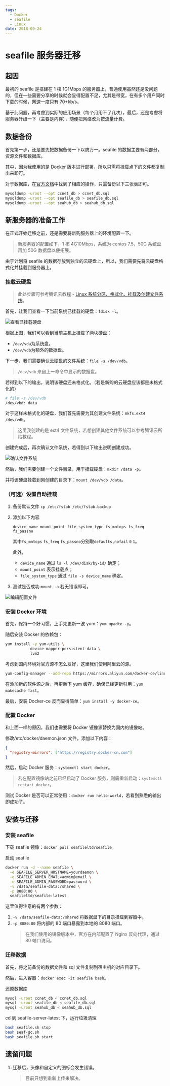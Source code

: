 ```yaml
---
tags:
  - Docker
  - seafile
  - Linux
date: 2018-09-24
---
```


# seafile 服务器迁移

## 起因

最初的 seafile 是搭建在 1 核 1G1Mbps 的服务器上，普通使用虽然还是没问题的，但在一些需要分享的时候就会显得配置不足，尤其是带宽，在有多个用户同时下载的时候，网速一度只有 70+kb/s。

基于此问题，再考虑到实际的应用场景（每个月用不了几次），最后，还是考虑将服务器升级一下（主要是内存），随便把网络改为按流量计费。

## 数据备份

首先第一步，还是要先把数据备份一下以防万一。seafile 的数据主要有两部分，资源文件和数据库。

其中，因为我使用的是 Docker 版本进行部署，所以只需将挂载点下的文件都复制出来即可。

对于数据库，在[官方文档](https://manual-cn.seafile.com/maintain/backup_recovery.html#%E5%A4%87%E4%BB%BD%E6%95%B0%E6%8D%AE%E5%BA%93)中找到了相应的操作，只需备份以下三张表即可。

```bash
mysqldump -uroot --opt ccnet_db > ccnet_db.sql
mysqldump -uroot --opt seafile_db > seafile_db.sql
mysqldump -uroot --opt seahub_db > seahub_db.sql
```

## 新服务器的准备工作

在正式开始迁移之前，还是需要将新购服务器上的环境配置一下。

> 新服务器的配置如下，1 核 4G10Mbps，系统为 centos 7.5，50G 系统盘再加 50G 数据盘以便拓展。

由于计划将 seafile 的数据存放到独立的云硬盘上，所以，我们需要先将云硬盘格式化并挂载到服务器上。

### 挂载云硬盘

> 此处步骤可参考腾讯云教程 - [Linux 系统分区、格式化、挂载及创建文件系统](https://cloud.tencent.com/document/product/362/6735)。

首先，让我们查看一下当前系统已挂载的硬盘：`fdisk -l`。

![查看已挂载硬盘](../Images/Other/seafile服务器迁移/查看已挂载硬盘.png)

根据上图，我们可以看到当前主机上挂载了两块硬盘：

- `/dev/vda`为系统盘。
- `/dev/vdb`为额外的数据盘。

下一步，我们需要确认云硬盘的文件系统：`file -s /dev/vdb`。

> `/dev/vdb` 来自上一命令中显示的数据盘。

若得到以下的输出，说明该硬盘还未格式化。（若是新购的云硬盘应该都是未格式化的）

```bash
# file -s /dev/vdb
/dev/vbd: data
```

对于这样未格式化的硬盘，我们首先需要为其创建文件系统：`mkfs.ext4 /dev/vdb`。

> 这里我创建的是 ext4 文件系统，若想创建其他文件系统可以参考腾讯云所给教程。

创建完成后，再次确认文件系统，若得到以下输出说明创建成功。

![确认文件系统](../Images/Other/seafile服务器迁移/确认文件系统.png)

然后，我们需要创建一个文件目录，用于挂载硬盘：`mkdir /data -p`。

并将该硬盘挂载到刚创建的目录下：`mount /dev/vdb /data`。

### （可选）设置自动挂载

1. 备份默认文件
   `cp /etc/fstab /etc/fstab.backup`
2. 添加以下内容

   `device_name mount_point file_system_type fs_mntops fs_freq fs_passno`

   其中`fs_mntops` `fs_freq` `fs_passno`分别取`defaults,nofail` `0` `1`。

   此外，

   - `device_name` 通过 `ls -l /dev/disk/by-id/` 确定；
   - `mount_point` 表示挂载点；
   - `file_system_type` 通过 `file -s device_name` 确定。

3. 测试是否成功
   `mount -a` 若无错误即可。

![编辑配置文件](../Images/Other/seafile服务器迁移/编辑配置文件.png)

### 安装 Docker 环境

首先，保持一个好习惯，上手先更新一波 yum：`yum upadte -y`。

随后安装 Docker 的依赖包：

```bash
yum install -y yum-utils \
           device-mapper-persistent-data \
           lvm2
```

考虑到国内环境对官方源不怎么友好，这里我们使用阿里云的源。

```bash
yum-config-manager --add-repo https://mirrors.aliyun.com/docker-ce/linux/centos/docker-ce.repo
```

在添加新的软件源之后，再更新下 yum 缓存，确保已经更新引用：`yum makecache fast`。

最后，安装 Docker-ce 反而显得简单：`yum install -y docker-ce`。

### 配置 Docker

和上面一样的原因，我们也需要将 Docker 镜像源替换为国内的镜像站。

修改/etc/docker/daemon.json 文件，添加以下内容：

```json
{
  "registry-mirrors": ["https://registry.docker-cn.com"]
}
```

然后，启动 Docker 服务：`systemctl start docker`。

> 若在配置镜像站之前已经启动了 Docker 服务，则需重新启动：`systemctl restart docker`。

测试 Docker 是否可以正常使用：`docker run hello-world`，若看到熟悉的输出即成功了。

## 安装与迁移

### 安装 seafile

下载 seafile 镜像：`docker pull seafileltd/seafile`。

启动 seafile

```bash
docker run -d --name seafile \
  -e SEAFILE_SERVER_HOSTNAME=yourdaemon \
  -e SEAFILE_ADMIN_EMAIL=admin@email \
  -e SEAFILE_ADMIN_PASSWORD=password \
  -v /data/seafile-data:/shared \
  -p 8080:80 \
  seafileltd/seafile:latest
```

这里值得注意的有两个参数：

1. `-v /data/seafile-data:/shared`
   将数据盘下的目录挂载到容器中。
2. `-p 8080:80`
   将内部的 80 端口暴露到本地的 8080 端口。
   > 在我们使用的镜像版本中，官方在内部配置了 Nginx 反向代理，通过 80 端口访问。

### 迁移数据

首先，将之前备份的数据文件和 sql 文件复制到宿主机的对应目录下。

然后，进入容器：`docker exec -it seafile bash`。

还原数据库

```bash
mysql -uroot ccnet_db < ccnet_db.sql
mysql -uroot seafile_db < seafile_db.sql
mysql -uroot seahub_db < seahub_db.sql
```

cd 到 seafile-server-latest 下，运行垃圾清理

```bash
bash seafile.sh stop
bash seaf-gc.sh
bash seafile.sh start
```

## 遗留问题

1. 迁移后，头像和自定义的图标会发生错误。
   > 目前只想到重新上传来解决。
